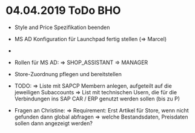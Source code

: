# 04.04.2019 ToDo BHO
* Style and Price Spezifikation beenden
* MS AD Konfiguration für Launchpad fertig stellen (=> Marcel)
* 

* Rollen für MS AD: 
    => SHOP_ASSISTANT
    => MANAGER

* Store-Zuordnung pflegen und bereitstellen

* TODO: 
    => Liste mit SAPCP Membern anlegen, aufgeteilt auf die jeweiligen Subaccounts
    => List mit technischen Usern, die für die Verbindungen ins SAP CAR / ERP genutzt werden sollen (bis zu P)

* Fragen an Christine: 
    => Requirement: Erst Artikel für Store, wenn nicht gefunden dann global abfragen
    => welche Bestandsdaten, Preisdaten sollen dann angezeigt werden?